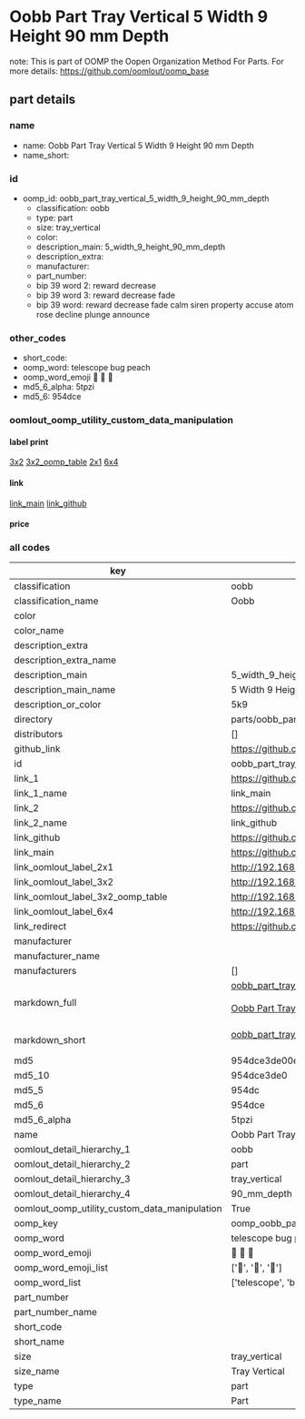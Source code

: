 # Oobb Part Tray Vertical 5 Width 9 Height 90 mm Depth  

note: This is part of OOMP the Oopen Organization Method For Parts. For more details: https://github.com/oomlout/oomp_base

##  part details
  







### name
* name: Oobb Part Tray Vertical 5 Width 9 Height 90 mm Depth
* name_short: 
### id
* oomp_id: oobb_part_tray_vertical_5_width_9_height_90_mm_depth
  * classification: oobb
  * type: part
  * size: tray_vertical
  * color: 
  * description_main: 5_width_9_height_90_mm_depth
  * description_extra: 
  * manufacturer: 
  * part_number: 
  * bip 39 word 2: reward decrease
  * bip 39 word 3: reward decrease fade
  * bip 39 word: reward decrease fade calm siren property accuse atom rose decline plunge announce

### other_codes
* short_code: 
* oomp_word: telescope bug peach
* oomp_word_emoji :telescope: :bug: :peach:
* md5_6_alpha: 5tpzi
* md5_6: 954dce






### oomlout_oomp_utility_custom_data_manipulation
#### label print
[3x2](http://192.168.1.245:1112/?label=oomp%205tpzi)
[3x2_oomp_table](http://192.168.1.108:1112/?label=oomp%205tpzi)
[2x1](http://192.168.1.242:1112/?label=oomp%205tpzi)
[6x4](http://192.168.1.55:1112/?label=oomp%205tpzi)    

#### link

[link_main](https://github.com/oomlout/oomlout_oomp_version_1_messy/tree/main/parts/oobb_part_tray_vertical_5_width_9_height_90_mm_depth) [link_github](https://github.com/oomlout/oomlout_oomp_version_1_messy/tree/main/parts/oobb_part_tray_vertical_5_width_9_height_90_mm_depth)                             

#### price







### all codes 
| key | value |  
| --- | --- |  
| classification | oobb |  
| classification_name | Oobb |  
| color |  |  
| color_name |  |  
| description_extra |  |  
| description_extra_name |  |  
| description_main | 5_width_9_height_90_mm_depth |  
| description_main_name | 5 Width 9 Height 90 mm Depth |  
| description_or_color | 5k9 |  
| directory | parts/oobb_part_tray_vertical_5_width_9_height_90_mm_depth |  
| distributors | [] |  
| github_link | https://github.com/oomlout/oomlout_oomp_part_src/tree/main/parts/oobb_part_tray_vertical_5_width_9_height_90_mm_depth |  
| id | oobb_part_tray_vertical_5_width_9_height_90_mm_depth |  
| link_1 | https://github.com/oomlout/oomlout_oomp_version_1_messy/tree/main/parts/oobb_part_tray_vertical_5_width_9_height_90_mm_depth |  
| link_1_name | link_main |  
| link_2 | https://github.com/oomlout/oomlout_oomp_version_1_messy/tree/main/parts/oobb_part_tray_vertical_5_width_9_height_90_mm_depth |  
| link_2_name | link_github |  
| link_github | https://github.com/oomlout/oomlout_oomp_version_1_messy/tree/main/parts/oobb_part_tray_vertical_5_width_9_height_90_mm_depth |  
| link_main | https://github.com/oomlout/oomlout_oomp_version_1_messy/tree/main/parts/oobb_part_tray_vertical_5_width_9_height_90_mm_depth |  
| link_oomlout_label_2x1 | http://192.168.1.242:1112/?label=oomp%205tpzi |  
| link_oomlout_label_3x2 | http://192.168.1.245:1112/?label=oomp%205tpzi |  
| link_oomlout_label_3x2_oomp_table | http://192.168.1.108:1112/?label=oomp%205tpzi |  
| link_oomlout_label_6x4 | http://192.168.1.55:1112/?label=oomp%205tpzi |  
| link_redirect | https://github.com/oomlout/oomlout_oomp_version_1_messy/tree/main/parts/oobb_part_tray_vertical_5_width_9_height_90_mm_depth |  
| manufacturer |  |  
| manufacturer_name |  |  
| manufacturers | [] |  
| markdown_full | [oobb_part_tray_vertical_5_width_9_height_90_mm_depth](none)<br>[](none)<br>[Oobb Part Tray Vertical 5 Width 9 Height 90 Mm Depth](none)<br><br> |  
| markdown_short | [oobb_part_tray_vertical_5_width_9_height_90_mm_depth](none)<br><br> |  
| md5 | 954dce3de00e4036b1e4b208a38e4dc5 |  
| md5_10 | 954dce3de0 |  
| md5_5 | 954dc |  
| md5_6 | 954dce |  
| md5_6_alpha | 5tpzi |  
| name | Oobb Part Tray Vertical 5 Width 9 Height 90 mm Depth |  
| oomlout_detail_hierarchy_1 | oobb |  
| oomlout_detail_hierarchy_2 | part |  
| oomlout_detail_hierarchy_3 | tray_vertical |  
| oomlout_detail_hierarchy_4 | 90_mm_depth |  
| oomlout_oomp_utility_custom_data_manipulation | True |  
| oomp_key | oomp_oobb_part_tray_vertical_5_width_9_height_90_mm_depth |  
| oomp_word | telescope bug peach |  
| oomp_word_emoji | :telescope: :bug: :peach: |  
| oomp_word_emoji_list | [':telescope:', ':bug:', ':peach:'] |  
| oomp_word_list | ['telescope', 'bug', 'peach'] |  
| part_number |  |  
| part_number_name |  |  
| short_code |  |  
| short_name |  |  
| size | tray_vertical |  
| size_name | Tray Vertical |  
| type | part |  
| type_name | Part |  
